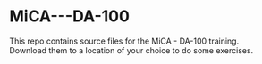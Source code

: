 # MiCA---DA-100
This repo contains source files for the MiCA - DA-100 training. <br>
Download them to a location of your choice to do some exercises.

